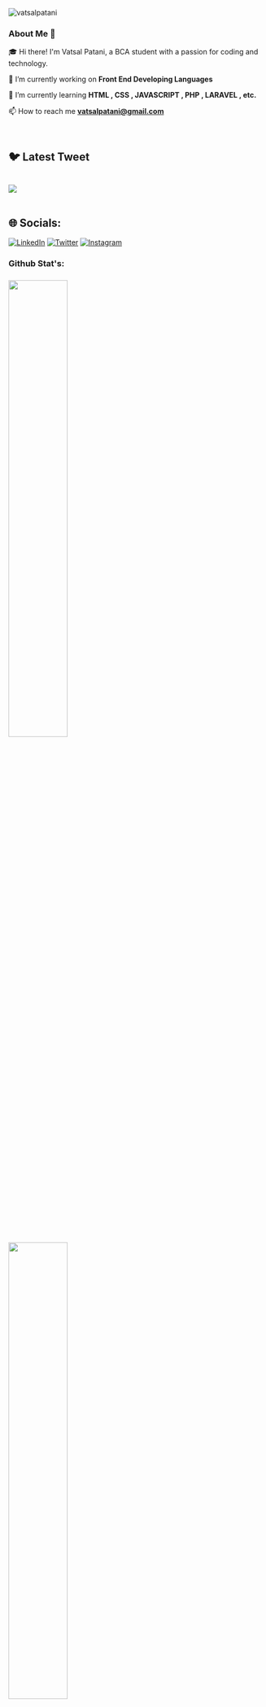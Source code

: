 <p align="left"> <img src="https://komarev.com/ghpvc/?username=vatsalpatani&label=Profile%20views&color=0e75b6&style=flat" alt="vatsalpatani" /> </p>


 ### About Me 🚀

🎓 Hi there! I'm Vatsal Patani, a BCA student with a passion for coding and technology. 

🔭 I’m currently working on **Front End Developing Languages**

🌱 I’m currently learning **HTML , CSS , JAVASCRIPT , PHP , LARAVEL , etc.**

📫 How to reach me **vatsalpatani@gmail.com**

<br>

## 🐦 Latest Tweet
<br>
<a href="https://github.com/VishwaGauravIn/github-twitter-card-embed"><img src="https://gtce.itsvg.in/api?username=vatsalpatani&theme=dracula&response=true&border=true&time=true&icon=default"/></a><br><br>

## 🌐 Socials:
[![LinkedIn](https://img.shields.io/badge/LinkedIn-%230077B5.svg?logo=linkedin&logoColor=white)](https://www.linkedin.com/in/vatsal-patani/) 
[![Twitter](https://img.shields.io/badge/Twitter-%231DA1F2.svg?logo=Twitter&logoColor=white)](https://twitter.com/vatsalpatani) 
[![Instagram](https://img.shields.io/badge/Instagram-%23E4405F.svg?logo=Instagram&logoColor=white)](https://www.instagram.com/vatsalpatani/) 

<h3 align = "left"> Github Stat's: <h3>
 <img width="48%" src="https://github-readme-stats.vercel.app/api?username=vatsalpatani&show_icons=true&theme=tokyonight" /><br><br>
 <img width="48%" src="https://github-readme-streak-stats.herokuapp.com/?user=vatsalpatani&theme=tokyonight" /><br><br>
 <img align="center" src="https://github-readme-stats.vercel.app/api/top-langs?username=vatsalpatani&show_icons=true&locale=en&layout=compact" alt="vatsalpatani" /><br>
<br>


 **✍️ Random Dev Quote**:<br><br>
 
![](https://quotes-github-readme.vercel.app/api?type=horizontal&theme=dark)
<br>
<br>

<details>
<summary>Contact Me</summary>
<ul>
<li> 
<details>
<summary>Github</summary>
© https://github.com/vatsalpatani
</details></li>
<li>  
<details>
<summary>Twitter</summary>
© https://twitter.com/vatsalpatani
</details></li>
<li>  
<details>
<summary>Facebook</summary>
© https://www.facebook.com/vatsalpatani
</details></li>
<li>
<details>
<summary>Instagram</summary>
© https://www.instagram.com/vatsalpatani
</details></li>
 <li>
<details>
<summary>Linkedin</summary>
© https://www.linkedin.com/in/vatsal-patani/
</details></li>
<li> 
<details>
<summary>Telegram</summary>
© https://t.me/vatsalpatani
</details></li></ul>
